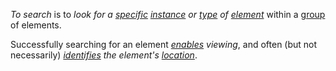 *To search* is to *look for a [specific](https://github.com/gcassel/Modular-Organization-Terminology/blob/master/terms/specific.md) [instance](https://github.com/gcassel/Modular-Organization-Terminology/blob/master/terms/instance.md) or [type](https://github.com/gcassel/Modular-Organization-Terminology/blob/master/terms/type.md) of [element](https://github.com/gcassel/Modular-Organization-Terminology/blob/master/terms/element.md)* within a [group](https://github.com/gcassel/Modular-Organization-Terminology/blob/master/terms/group.md) of elements.
		
Successfully searching for an element *[enables](https://github.com/gcassel/Modular-Organization-Terminology/blob/master/terms/enable.md) viewing*, and often (but not necessarily) *[identifies](https://github.com/gcassel/Modular-Organization-Terminology/blob/master/terms/identify.md) the element's [location](https://github.com/gcassel/Modular-Organization-Terminology/blob/master/terms/locate.md)*.
